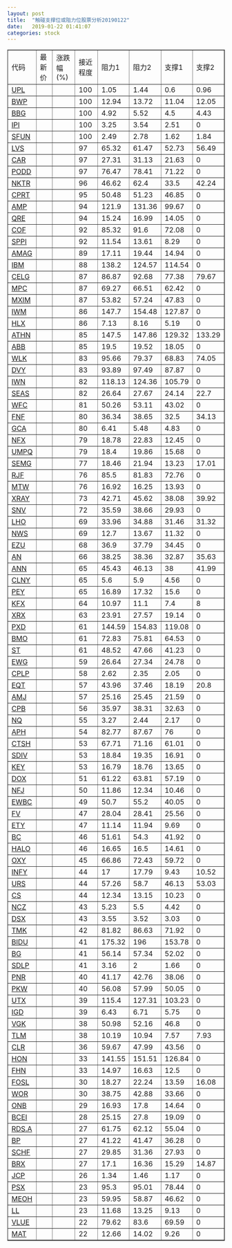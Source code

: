```yaml
---
layout: post
title:  "触碰支撑位或阻力位股票分析20190122"
date:   2019-01-22 01:41:07
categories: stock
---
```

<script type="text/javascript">
var stockList = []
stockList.push('gb_upl');
stockList.push('gb_bwp');
stockList.push('gb_bbg');
stockList.push('gb_ipi');
stockList.push('gb_sfun');
stockList.push('gb_lvs');
stockList.push('gb_car');
stockList.push('gb_podd');
stockList.push('gb_nktr');
stockList.push('gb_cprt');
stockList.push('gb_amp');
stockList.push('gb_qre');
stockList.push('gb_cof');
stockList.push('gb_sppi');
stockList.push('gb_amag');
stockList.push('gb_ibm');
stockList.push('gb_celg');
stockList.push('gb_mpc');
stockList.push('gb_mxim');
stockList.push('gb_iwm');
stockList.push('gb_hlx');
stockList.push('gb_athn');
stockList.push('gb_abb');
stockList.push('gb_wlk');
stockList.push('gb_dvy');
stockList.push('gb_iwn');
stockList.push('gb_seas');
stockList.push('gb_wfc');
stockList.push('gb_fnf');
stockList.push('gb_gca');
stockList.push('gb_nfx');
stockList.push('gb_umpq');
stockList.push('gb_semg');
stockList.push('gb_rjf');
stockList.push('gb_mtw');
stockList.push('gb_xray');
stockList.push('gb_snv');
stockList.push('gb_lho');
stockList.push('gb_nws');
stockList.push('gb_ezu');
stockList.push('gb_an');
stockList.push('gb_ann');
stockList.push('gb_clny');
stockList.push('gb_pey');
stockList.push('gb_kfx');
stockList.push('gb_xrx');
stockList.push('gb_pxd');
stockList.push('gb_bmo');
stockList.push('gb_st');
stockList.push('gb_ewg');
stockList.push('gb_cplp');
stockList.push('gb_eqt');
stockList.push('gb_amj');
stockList.push('gb_cpb');
stockList.push('gb_nq');
stockList.push('gb_aph');
stockList.push('gb_ctsh');
stockList.push('gb_sdiv');
stockList.push('gb_key');
stockList.push('gb_dox');
stockList.push('gb_nfj');
stockList.push('gb_ewbc');
stockList.push('gb_fv');
stockList.push('gb_ety');
stockList.push('gb_bc');
stockList.push('gb_halo');
stockList.push('gb_oxy');
stockList.push('gb_infy');
stockList.push('gb_urs');
stockList.push('gb_cs');
stockList.push('gb_ncz');
stockList.push('gb_dsx');
stockList.push('gb_tmk');
stockList.push('gb_bidu');
stockList.push('gb_bg');
stockList.push('gb_sdlp');
stockList.push('gb_pnr');
stockList.push('gb_pkw');
stockList.push('gb_utx');
stockList.push('gb_igd');
stockList.push('gb_vgk');
stockList.push('gb_tlm');
stockList.push('gb_clr');
stockList.push('gb_hon');
stockList.push('gb_fhn');
stockList.push('gb_fosl');
stockList.push('gb_wor');
stockList.push('gb_onb');
stockList.push('gb_bcei');
stockList.push('gb_rds.a');
stockList.push('gb_bp');
stockList.push('gb_schf');
stockList.push('gb_brx');
stockList.push('gb_jcp');
stockList.push('gb_psx');
stockList.push('gb_meoh');
stockList.push('gb_ll');
stockList.push('gb_vlue');
stockList.push('gb_mat');
</script>
<table border="1">
 <tr>
 <td>代码</td>
 <td>最新价</td>
 <td>涨跌幅(%)</td>
 <td>接近程度</td>
 <td>阻力1</td>
 <td>阻力2</td>
 <td>支撑1</td>
 <td>支撑2</td>
</tr>
  <tr id="upl" class="green">
  <td><a href="http://stock.finance.sina.com.cn/usstock/quotes/UPL.html" target="_blank">UPL</a></td><td></td><td></td><td>100</td><td>1.05</td><td>1.44</td><td>0.6</td><td>0.96</td></tr>
  <tr id="bwp" class="green">
  <td><a href="http://stock.finance.sina.com.cn/usstock/quotes/BWP.html" target="_blank">BWP</a></td><td></td><td></td><td>100</td><td>12.94</td><td>13.72</td><td>11.04</td><td>12.05</td></tr>
  <tr id="bbg" class="red">
  <td><a href="http://stock.finance.sina.com.cn/usstock/quotes/BBG.html" target="_blank">BBG</a></td><td></td><td></td><td>100</td><td>4.92</td><td>5.52</td><td>4.5</td><td>4.43</td></tr>
  <tr id="ipi" class="red">
  <td><a href="http://stock.finance.sina.com.cn/usstock/quotes/IPI.html" target="_blank">IPI</a></td><td></td><td></td><td>100</td><td>3.25</td><td>3.54</td><td>2.51</td><td>0</td></tr>
  <tr id="sfun" class="green">
  <td><a href="http://stock.finance.sina.com.cn/usstock/quotes/SFUN.html" target="_blank">SFUN</a></td><td></td><td></td><td>100</td><td>2.49</td><td>2.78</td><td>1.62</td><td>1.84</td></tr>
  <tr id="lvs" class="green">
  <td><a href="http://stock.finance.sina.com.cn/usstock/quotes/LVS.html" target="_blank">LVS</a></td><td></td><td></td><td>97</td><td>65.32</td><td>61.47</td><td>52.73</td><td>56.49</td></tr>
  <tr id="car" class="red">
  <td><a href="http://stock.finance.sina.com.cn/usstock/quotes/CAR.html" target="_blank">CAR</a></td><td></td><td></td><td>97</td><td>27.31</td><td>31.13</td><td>21.63</td><td>0</td></tr>
  <tr id="podd" class="red">
  <td><a href="http://stock.finance.sina.com.cn/usstock/quotes/PODD.html" target="_blank">PODD</a></td><td></td><td></td><td>97</td><td>76.47</td><td>78.41</td><td>71.22</td><td>0</td></tr>
  <tr id="nktr" class="red">
  <td><a href="http://stock.finance.sina.com.cn/usstock/quotes/NKTR.html" target="_blank">NKTR</a></td><td></td><td></td><td>96</td><td>46.62</td><td>62.4</td><td>33.5</td><td>42.24</td></tr>
  <tr id="cprt" class="red">
  <td><a href="http://stock.finance.sina.com.cn/usstock/quotes/CPRT.html" target="_blank">CPRT</a></td><td></td><td></td><td>95</td><td>50.48</td><td>51.23</td><td>46.85</td><td>0</td></tr>
  <tr id="amp" class="red">
  <td><a href="http://stock.finance.sina.com.cn/usstock/quotes/AMP.html" target="_blank">AMP</a></td><td></td><td></td><td>94</td><td>121.9</td><td>131.36</td><td>99.67</td><td>0</td></tr>
  <tr id="qre" class="red">
  <td><a href="http://stock.finance.sina.com.cn/usstock/quotes/QRE.html" target="_blank">QRE</a></td><td></td><td></td><td>94</td><td>15.24</td><td>16.99</td><td>14.05</td><td>0</td></tr>
  <tr id="cof" class="red">
  <td><a href="http://stock.finance.sina.com.cn/usstock/quotes/COF.html" target="_blank">COF</a></td><td></td><td></td><td>92</td><td>85.32</td><td>91.6</td><td>72.08</td><td>0</td></tr>
  <tr id="sppi" class="red">
  <td><a href="http://stock.finance.sina.com.cn/usstock/quotes/SPPI.html" target="_blank">SPPI</a></td><td></td><td></td><td>92</td><td>11.54</td><td>13.61</td><td>8.29</td><td>0</td></tr>
  <tr id="amag" class="red">
  <td><a href="http://stock.finance.sina.com.cn/usstock/quotes/AMAG.html" target="_blank">AMAG</a></td><td></td><td></td><td>89</td><td>17.11</td><td>19.44</td><td>14.94</td><td>0</td></tr>
  <tr id="ibm" class="red">
  <td><a href="http://stock.finance.sina.com.cn/usstock/quotes/IBM.html" target="_blank">IBM</a></td><td></td><td></td><td>88</td><td>138.2</td><td>124.57</td><td>114.54</td><td>0</td></tr>
  <tr id="celg" class="red">
  <td><a href="http://stock.finance.sina.com.cn/usstock/quotes/CELG.html" target="_blank">CELG</a></td><td></td><td></td><td>87</td><td>86.87</td><td>92.68</td><td>77.38</td><td>79.67</td></tr>
  <tr id="mpc" class="red">
  <td><a href="http://stock.finance.sina.com.cn/usstock/quotes/MPC.html" target="_blank">MPC</a></td><td></td><td></td><td>87</td><td>69.27</td><td>66.51</td><td>62.42</td><td>0</td></tr>
  <tr id="mxim" class="red">
  <td><a href="http://stock.finance.sina.com.cn/usstock/quotes/MXIM.html" target="_blank">MXIM</a></td><td></td><td></td><td>87</td><td>53.82</td><td>57.24</td><td>47.83</td><td>0</td></tr>
  <tr id="iwm" class="red">
  <td><a href="http://stock.finance.sina.com.cn/usstock/quotes/IWM.html" target="_blank">IWM</a></td><td></td><td></td><td>86</td><td>147.7</td><td>154.48</td><td>127.87</td><td>0</td></tr>
  <tr id="hlx" class="red">
  <td><a href="http://stock.finance.sina.com.cn/usstock/quotes/HLX.html" target="_blank">HLX</a></td><td></td><td></td><td>86</td><td>7.13</td><td>8.16</td><td>5.19</td><td>0</td></tr>
  <tr id="athn" class="green">
  <td><a href="http://stock.finance.sina.com.cn/usstock/quotes/ATHN.html" target="_blank">ATHN</a></td><td></td><td></td><td>85</td><td>147.5</td><td>147.86</td><td>129.32</td><td>133.29</td></tr>
  <tr id="abb" class="red">
  <td><a href="http://stock.finance.sina.com.cn/usstock/quotes/ABB.html" target="_blank">ABB</a></td><td></td><td></td><td>85</td><td>19.5</td><td>19.52</td><td>18.05</td><td>0</td></tr>
  <tr id="wlk" class="red">
  <td><a href="http://stock.finance.sina.com.cn/usstock/quotes/WLK.html" target="_blank">WLK</a></td><td></td><td></td><td>83</td><td>95.66</td><td>79.37</td><td>68.83</td><td>74.05</td></tr>
  <tr id="dvy" class="red">
  <td><a href="http://stock.finance.sina.com.cn/usstock/quotes/DVY.html" target="_blank">DVY</a></td><td></td><td></td><td>83</td><td>93.89</td><td>97.49</td><td>87.87</td><td>0</td></tr>
  <tr id="iwn" class="red">
  <td><a href="http://stock.finance.sina.com.cn/usstock/quotes/IWN.html" target="_blank">IWN</a></td><td></td><td></td><td>82</td><td>118.13</td><td>124.36</td><td>105.79</td><td>0</td></tr>
  <tr id="seas" class="red">
  <td><a href="http://stock.finance.sina.com.cn/usstock/quotes/SEAS.html" target="_blank">SEAS</a></td><td></td><td></td><td>82</td><td>26.64</td><td>27.67</td><td>24.14</td><td>22.7</td></tr>
  <tr id="wfc" class="red">
  <td><a href="http://stock.finance.sina.com.cn/usstock/quotes/WFC.html" target="_blank">WFC</a></td><td></td><td></td><td>81</td><td>50.26</td><td>53.11</td><td>43.02</td><td>0</td></tr>
  <tr id="fnf" class="green">
  <td><a href="http://stock.finance.sina.com.cn/usstock/quotes/FNF.html" target="_blank">FNF</a></td><td></td><td></td><td>80</td><td>36.34</td><td>38.65</td><td>32.5</td><td>34.13</td></tr>
  <tr id="gca" class="green">
  <td><a href="http://stock.finance.sina.com.cn/usstock/quotes/GCA.html" target="_blank">GCA</a></td><td></td><td></td><td>80</td><td>6.41</td><td>5.48</td><td>4.83</td><td>0</td></tr>
  <tr id="nfx" class="red">
  <td><a href="http://stock.finance.sina.com.cn/usstock/quotes/NFX.html" target="_blank">NFX</a></td><td></td><td></td><td>79</td><td>18.78</td><td>22.83</td><td>12.45</td><td>0</td></tr>
  <tr id="umpq" class="green">
  <td><a href="http://stock.finance.sina.com.cn/usstock/quotes/UMPQ.html" target="_blank">UMPQ</a></td><td></td><td></td><td>79</td><td>18.4</td><td>19.86</td><td>15.68</td><td>0</td></tr>
  <tr id="semg" class="green">
  <td><a href="http://stock.finance.sina.com.cn/usstock/quotes/SEMG.html" target="_blank">SEMG</a></td><td></td><td></td><td>77</td><td>18.46</td><td>21.94</td><td>13.23</td><td>17.01</td></tr>
  <tr id="rjf" class="red">
  <td><a href="http://stock.finance.sina.com.cn/usstock/quotes/RJF.html" target="_blank">RJF</a></td><td></td><td></td><td>76</td><td>85.5</td><td>81.83</td><td>72.76</td><td>0</td></tr>
  <tr id="mtw" class="red">
  <td><a href="http://stock.finance.sina.com.cn/usstock/quotes/MTW.html" target="_blank">MTW</a></td><td></td><td></td><td>76</td><td>16.92</td><td>16.25</td><td>13.93</td><td>0</td></tr>
  <tr id="xray" class="green">
  <td><a href="http://stock.finance.sina.com.cn/usstock/quotes/XRAY.html" target="_blank">XRAY</a></td><td></td><td></td><td>73</td><td>42.71</td><td>45.62</td><td>38.08</td><td>39.92</td></tr>
  <tr id="snv" class="red">
  <td><a href="http://stock.finance.sina.com.cn/usstock/quotes/SNV.html" target="_blank">SNV</a></td><td></td><td></td><td>72</td><td>35.59</td><td>38.66</td><td>29.93</td><td>0</td></tr>
  <tr id="lho" class="green">
  <td><a href="http://stock.finance.sina.com.cn/usstock/quotes/LHO.html" target="_blank">LHO</a></td><td></td><td></td><td>69</td><td>33.96</td><td>34.88</td><td>31.46</td><td>31.32</td></tr>
  <tr id="nws" class="red">
  <td><a href="http://stock.finance.sina.com.cn/usstock/quotes/NWS.html" target="_blank">NWS</a></td><td></td><td></td><td>69</td><td>12.7</td><td>13.67</td><td>11.32</td><td>0</td></tr>
  <tr id="ezu" class="red">
  <td><a href="http://stock.finance.sina.com.cn/usstock/quotes/EZU.html" target="_blank">EZU</a></td><td></td><td></td><td>68</td><td>36.9</td><td>37.79</td><td>34.45</td><td>0</td></tr>
  <tr id="an" class="red">
  <td><a href="http://stock.finance.sina.com.cn/usstock/quotes/AN.html" target="_blank">AN</a></td><td></td><td></td><td>66</td><td>38.25</td><td>38.36</td><td>32.87</td><td>35.63</td></tr>
  <tr id="ann" class="red">
  <td><a href="http://stock.finance.sina.com.cn/usstock/quotes/ANN.html" target="_blank">ANN</a></td><td></td><td></td><td>65</td><td>45.43</td><td>46.13</td><td>38</td><td>41.99</td></tr>
  <tr id="clny" class="red">
  <td><a href="http://stock.finance.sina.com.cn/usstock/quotes/CLNY.html" target="_blank">CLNY</a></td><td></td><td></td><td>65</td><td>5.6</td><td>5.9</td><td>4.56</td><td>0</td></tr>
  <tr id="pey" class="green">
  <td><a href="http://stock.finance.sina.com.cn/usstock/quotes/PEY.html" target="_blank">PEY</a></td><td></td><td></td><td>65</td><td>16.89</td><td>17.32</td><td>15.6</td><td>0</td></tr>
  <tr id="kfx" class="green">
  <td><a href="http://stock.finance.sina.com.cn/usstock/quotes/KFX.html" target="_blank">KFX</a></td><td></td><td></td><td>64</td><td>10.97</td><td>11.1</td><td>7.4</td><td>8</td></tr>
  <tr id="xrx" class="red">
  <td><a href="http://stock.finance.sina.com.cn/usstock/quotes/XRX.html" target="_blank">XRX</a></td><td></td><td></td><td>63</td><td>23.91</td><td>27.57</td><td>19.14</td><td>0</td></tr>
  <tr id="pxd" class="green">
  <td><a href="http://stock.finance.sina.com.cn/usstock/quotes/PXD.html" target="_blank">PXD</a></td><td></td><td></td><td>61</td><td>144.59</td><td>154.83</td><td>119.08</td><td>0</td></tr>
  <tr id="bmo" class="green">
  <td><a href="http://stock.finance.sina.com.cn/usstock/quotes/BMO.html" target="_blank">BMO</a></td><td></td><td></td><td>61</td><td>72.83</td><td>75.81</td><td>64.53</td><td>0</td></tr>
  <tr id="st" class="red">
  <td><a href="http://stock.finance.sina.com.cn/usstock/quotes/ST.html" target="_blank">ST</a></td><td></td><td></td><td>61</td><td>48.52</td><td>47.66</td><td>41.23</td><td>0</td></tr>
  <tr id="ewg" class="green">
  <td><a href="http://stock.finance.sina.com.cn/usstock/quotes/EWG.html" target="_blank">EWG</a></td><td></td><td></td><td>59</td><td>26.64</td><td>27.34</td><td>24.78</td><td>0</td></tr>
  <tr id="cplp" class="red">
  <td><a href="http://stock.finance.sina.com.cn/usstock/quotes/CPLP.html" target="_blank">CPLP</a></td><td></td><td></td><td>58</td><td>2.62</td><td>2.35</td><td>2.05</td><td>0</td></tr>
  <tr id="eqt" class="green">
  <td><a href="http://stock.finance.sina.com.cn/usstock/quotes/EQT.html" target="_blank">EQT</a></td><td></td><td></td><td>57</td><td>43.96</td><td>37.46</td><td>18.19</td><td>20.8</td></tr>
  <tr id="amj" class="red">
  <td><a href="http://stock.finance.sina.com.cn/usstock/quotes/AMJ.html" target="_blank">AMJ</a></td><td></td><td></td><td>57</td><td>25.16</td><td>25.45</td><td>21.59</td><td>0</td></tr>
  <tr id="cpb" class="red">
  <td><a href="http://stock.finance.sina.com.cn/usstock/quotes/CPB.html" target="_blank">CPB</a></td><td></td><td></td><td>56</td><td>35.97</td><td>38.31</td><td>32.63</td><td>0</td></tr>
  <tr id="nq" class="green">
  <td><a href="http://stock.finance.sina.com.cn/usstock/quotes/NQ.html" target="_blank">NQ</a></td><td></td><td></td><td>55</td><td>3.27</td><td>2.44</td><td>2.17</td><td>0</td></tr>
  <tr id="aph" class="red">
  <td><a href="http://stock.finance.sina.com.cn/usstock/quotes/APH.html" target="_blank">APH</a></td><td></td><td></td><td>54</td><td>82.77</td><td>87.67</td><td>76</td><td>0</td></tr>
  <tr id="ctsh" class="green">
  <td><a href="http://stock.finance.sina.com.cn/usstock/quotes/CTSH.html" target="_blank">CTSH</a></td><td></td><td></td><td>53</td><td>67.71</td><td>71.16</td><td>61.01</td><td>0</td></tr>
  <tr id="sdiv" class="red">
  <td><a href="http://stock.finance.sina.com.cn/usstock/quotes/SDIV.html" target="_blank">SDIV</a></td><td></td><td></td><td>53</td><td>18.84</td><td>19.35</td><td>16.91</td><td>0</td></tr>
  <tr id="key" class="green">
  <td><a href="http://stock.finance.sina.com.cn/usstock/quotes/KEY.html" target="_blank">KEY</a></td><td></td><td></td><td>53</td><td>16.79</td><td>18.76</td><td>13.65</td><td>0</td></tr>
  <tr id="dox" class="red">
  <td><a href="http://stock.finance.sina.com.cn/usstock/quotes/DOX.html" target="_blank">DOX</a></td><td></td><td></td><td>51</td><td>61.22</td><td>63.81</td><td>57.19</td><td>0</td></tr>
  <tr id="nfj" class="red">
  <td><a href="http://stock.finance.sina.com.cn/usstock/quotes/NFJ.html" target="_blank">NFJ</a></td><td></td><td></td><td>50</td><td>11.86</td><td>12.34</td><td>10.46</td><td>0</td></tr>
  <tr id="ewbc" class="red">
  <td><a href="http://stock.finance.sina.com.cn/usstock/quotes/EWBC.html" target="_blank">EWBC</a></td><td></td><td></td><td>49</td><td>50.7</td><td>55.2</td><td>40.05</td><td>0</td></tr>
  <tr id="fv" class="red">
  <td><a href="http://stock.finance.sina.com.cn/usstock/quotes/FV.html" target="_blank">FV</a></td><td></td><td></td><td>47</td><td>28.04</td><td>28.41</td><td>25.56</td><td>0</td></tr>
  <tr id="ety" class="red">
  <td><a href="http://stock.finance.sina.com.cn/usstock/quotes/ETY.html" target="_blank">ETY</a></td><td></td><td></td><td>47</td><td>11.14</td><td>11.94</td><td>9.69</td><td>0</td></tr>
  <tr id="bc" class="red">
  <td><a href="http://stock.finance.sina.com.cn/usstock/quotes/BC.html" target="_blank">BC</a></td><td></td><td></td><td>46</td><td>51.61</td><td>54.3</td><td>41.92</td><td>0</td></tr>
  <tr id="halo" class="red">
  <td><a href="http://stock.finance.sina.com.cn/usstock/quotes/HALO.html" target="_blank">HALO</a></td><td></td><td></td><td>46</td><td>16.65</td><td>16.5</td><td>14.61</td><td>0</td></tr>
  <tr id="oxy" class="green">
  <td><a href="http://stock.finance.sina.com.cn/usstock/quotes/OXY.html" target="_blank">OXY</a></td><td></td><td></td><td>45</td><td>66.86</td><td>72.43</td><td>59.72</td><td>0</td></tr>
  <tr id="infy" class="green">
  <td><a href="http://stock.finance.sina.com.cn/usstock/quotes/INFY.html" target="_blank">INFY</a></td><td></td><td></td><td>44</td><td>17</td><td>17.79</td><td>9.43</td><td>10.52</td></tr>
  <tr id="urs" class="green">
  <td><a href="http://stock.finance.sina.com.cn/usstock/quotes/URS.html" target="_blank">URS</a></td><td></td><td></td><td>44</td><td>57.26</td><td>58.7</td><td>46.13</td><td>53.03</td></tr>
  <tr id="cs" class="green">
  <td><a href="http://stock.finance.sina.com.cn/usstock/quotes/CS.html" target="_blank">CS</a></td><td></td><td></td><td>44</td><td>12.34</td><td>13.15</td><td>10.23</td><td>0</td></tr>
  <tr id="ncz" class="red">
  <td><a href="http://stock.finance.sina.com.cn/usstock/quotes/NCZ.html" target="_blank">NCZ</a></td><td></td><td></td><td>43</td><td>5.23</td><td>5.5</td><td>4.42</td><td>0</td></tr>
  <tr id="dsx" class="red">
  <td><a href="http://stock.finance.sina.com.cn/usstock/quotes/DSX.html" target="_blank">DSX</a></td><td></td><td></td><td>43</td><td>3.55</td><td>3.52</td><td>3.03</td><td>0</td></tr>
  <tr id="tmk" class="green">
  <td><a href="http://stock.finance.sina.com.cn/usstock/quotes/TMK.html" target="_blank">TMK</a></td><td></td><td></td><td>42</td><td>81.82</td><td>86.63</td><td>71.92</td><td>0</td></tr>
  <tr id="bidu" class="red">
  <td><a href="http://stock.finance.sina.com.cn/usstock/quotes/BIDU.html" target="_blank">BIDU</a></td><td></td><td></td><td>41</td><td>175.32</td><td>196</td><td>153.78</td><td>0</td></tr>
  <tr id="bg" class="green">
  <td><a href="http://stock.finance.sina.com.cn/usstock/quotes/BG.html" target="_blank">BG</a></td><td></td><td></td><td>41</td><td>56.14</td><td>57.34</td><td>52.02</td><td>0</td></tr>
  <tr id="sdlp" class="green">
  <td><a href="http://stock.finance.sina.com.cn/usstock/quotes/SDLP.html" target="_blank">SDLP</a></td><td></td><td></td><td>41</td><td>3.16</td><td>2</td><td>1.66</td><td>0</td></tr>
  <tr id="pnr" class="red">
  <td><a href="http://stock.finance.sina.com.cn/usstock/quotes/PNR.html" target="_blank">PNR</a></td><td></td><td></td><td>40</td><td>41.17</td><td>42.76</td><td>38.06</td><td>0</td></tr>
  <tr id="pkw" class="green">
  <td><a href="http://stock.finance.sina.com.cn/usstock/quotes/PKW.html" target="_blank">PKW</a></td><td></td><td></td><td>40</td><td>56.08</td><td>57.99</td><td>50.05</td><td>0</td></tr>
  <tr id="utx" class="red">
  <td><a href="http://stock.finance.sina.com.cn/usstock/quotes/UTX.html" target="_blank">UTX</a></td><td></td><td></td><td>39</td><td>115.4</td><td>127.31</td><td>103.23</td><td>0</td></tr>
  <tr id="igd" class="green">
  <td><a href="http://stock.finance.sina.com.cn/usstock/quotes/IGD.html" target="_blank">IGD</a></td><td></td><td></td><td>39</td><td>6.43</td><td>6.71</td><td>5.75</td><td>0</td></tr>
  <tr id="vgk" class="green">
  <td><a href="http://stock.finance.sina.com.cn/usstock/quotes/VGK.html" target="_blank">VGK</a></td><td></td><td></td><td>38</td><td>50.98</td><td>52.16</td><td>46.8</td><td>0</td></tr>
  <tr id="tlm" class="green">
  <td><a href="http://stock.finance.sina.com.cn/usstock/quotes/TLM.html" target="_blank">TLM</a></td><td></td><td></td><td>38</td><td>10.19</td><td>10.94</td><td>7.57</td><td>7.93</td></tr>
  <tr id="clr" class="red">
  <td><a href="http://stock.finance.sina.com.cn/usstock/quotes/CLR.html" target="_blank">CLR</a></td><td></td><td></td><td>36</td><td>59.67</td><td>47.99</td><td>43.56</td><td>0</td></tr>
  <tr id="hon" class="green">
  <td><a href="http://stock.finance.sina.com.cn/usstock/quotes/HON.html" target="_blank">HON</a></td><td></td><td></td><td>33</td><td>141.55</td><td>151.51</td><td>126.84</td><td>0</td></tr>
  <tr id="fhn" class="red">
  <td><a href="http://stock.finance.sina.com.cn/usstock/quotes/FHN.html" target="_blank">FHN</a></td><td></td><td></td><td>33</td><td>14.97</td><td>16.63</td><td>12.5</td><td>0</td></tr>
  <tr id="fosl" class="red">
  <td><a href="http://stock.finance.sina.com.cn/usstock/quotes/FOSL.html" target="_blank">FOSL</a></td><td></td><td></td><td>30</td><td>18.27</td><td>22.24</td><td>13.59</td><td>16.08</td></tr>
  <tr id="wor" class="red">
  <td><a href="http://stock.finance.sina.com.cn/usstock/quotes/WOR.html" target="_blank">WOR</a></td><td></td><td></td><td>30</td><td>38.75</td><td>42.88</td><td>33.66</td><td>0</td></tr>
  <tr id="onb" class="red">
  <td><a href="http://stock.finance.sina.com.cn/usstock/quotes/ONB.html" target="_blank">ONB</a></td><td></td><td></td><td>29</td><td>16.93</td><td>17.8</td><td>14.64</td><td>0</td></tr>
  <tr id="bcei" class="red">
  <td><a href="http://stock.finance.sina.com.cn/usstock/quotes/BCEI.html" target="_blank">BCEI</a></td><td></td><td></td><td>28</td><td>25.15</td><td>27.8</td><td>19.09</td><td>0</td></tr>
  <tr id="rds.a" class="red">
  <td><a href="http://stock.finance.sina.com.cn/usstock/quotes/RDS.A.html" target="_blank">RDS.A</a></td><td></td><td></td><td>27</td><td>61.75</td><td>62.12</td><td>55.04</td><td>0</td></tr>
  <tr id="bp" class="red">
  <td><a href="http://stock.finance.sina.com.cn/usstock/quotes/BP.html" target="_blank">BP</a></td><td></td><td></td><td>27</td><td>41.22</td><td>41.47</td><td>36.28</td><td>0</td></tr>
  <tr id="schf" class="green">
  <td><a href="http://stock.finance.sina.com.cn/usstock/quotes/SCHF.html" target="_blank">SCHF</a></td><td></td><td></td><td>27</td><td>29.85</td><td>31.36</td><td>27.93</td><td>0</td></tr>
  <tr id="brx" class="red">
  <td><a href="http://stock.finance.sina.com.cn/usstock/quotes/BRX.html" target="_blank">BRX</a></td><td></td><td></td><td>27</td><td>17.1</td><td>16.36</td><td>15.29</td><td>14.87</td></tr>
  <tr id="jcp" class="red">
  <td><a href="http://stock.finance.sina.com.cn/usstock/quotes/JCP.html" target="_blank">JCP</a></td><td></td><td></td><td>26</td><td>1.34</td><td>1.46</td><td>1.17</td><td>0</td></tr>
  <tr id="psx" class="green">
  <td><a href="http://stock.finance.sina.com.cn/usstock/quotes/PSX.html" target="_blank">PSX</a></td><td></td><td></td><td>23</td><td>95.3</td><td>95.01</td><td>78.44</td><td>0</td></tr>
  <tr id="meoh" class="green">
  <td><a href="http://stock.finance.sina.com.cn/usstock/quotes/MEOH.html" target="_blank">MEOH</a></td><td></td><td></td><td>23</td><td>59.95</td><td>58.87</td><td>46.62</td><td>0</td></tr>
  <tr id="ll" class="red">
  <td><a href="http://stock.finance.sina.com.cn/usstock/quotes/LL.html" target="_blank">LL</a></td><td></td><td></td><td>23</td><td>11.68</td><td>13.25</td><td>9.13</td><td>0</td></tr>
  <tr id="vlue" class="red">
  <td><a href="http://stock.finance.sina.com.cn/usstock/quotes/VLUE.html" target="_blank">VLUE</a></td><td></td><td></td><td>22</td><td>79.62</td><td>83.6</td><td>69.59</td><td>0</td></tr>
  <tr id="mat" class="red">
  <td><a href="http://stock.finance.sina.com.cn/usstock/quotes/MAT.html" target="_blank">MAT</a></td><td></td><td></td><td>22</td><td>12.66</td><td>14.02</td><td>9.26</td><td>0</td></tr>
</table>
